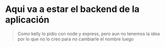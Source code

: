 # Aqui va a estar el backend de la aplicación

> Como kelly lo pidio con node y express, pero aun no tenemos la idea por lo que no lo creo para no cambiarle el nombre luego
